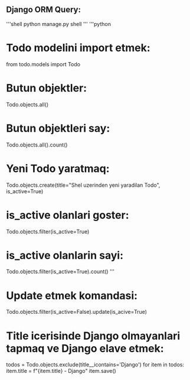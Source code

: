 ## Django ORM Query:
'''shell
python manage.py shell
'''
'''python
# Todo modelini import etmek:
from todo.models import Todo

# Butun objektler:
Todo.objects.all()

# Butun objektleri say:
Todo.objects.all().count()

# Yeni Todo yaratmaq:
Todo.objects.create(title="Shel uzerinden yeni yaradilan Todo", is_active=True)

# is_active olanlari goster:
Todo.objects.filter(is_active=True)

# is_active olanlarin sayi:
Todo.objects.filter(is_active=True).count()
'''
# Update etmek komandasi:
Todo.objects.filter(is_active=False).update(is_acive=True)

# Title icerisinde Django olmayanlari tapmaq ve Django elave etmek:
todos = Todo.objects.exclude(title__icontains='Django')
for item in todos:
    item.title = f"{item.title} - Django"
     item.save()